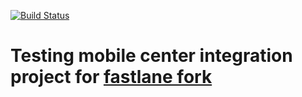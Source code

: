 [![Build Status](https://travis-ci.org/evkhramkov/fastlane-mobile-center-test.svg?branch=master)](https://travis-ci.org/evkhramkov/fastlane-mobile-center-test)

# Testing mobile center integration project for [fastlane fork](https://github.com/evkhramkov/fastlane)
